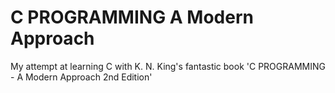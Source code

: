 # C PROGRAMMING A Modern Approach
My attempt at learning C with K. N. King's fantastic book 'C PROGRAMMING - A Modern Approach 2nd Edition'

